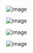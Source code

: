 ![image](https://github.com/k2view-academy/K2View-Academy/blob/master/academy/images/academy_header.PNG)

![image](https://github.com/k2view-academy/K2View-Academy/blob/master/academy/images/Level1.PNG)

![image](https://github.com/k2view-academy/K2View-Academy/blob/master/academy/images/Level2.PNG)

![image](https://github.com/k2view-academy/K2View-Academy/blob/master/academy/images/Level3.PNG)
